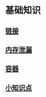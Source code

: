 # 基础知识

## [链接](https://github.com/niu0217/Documents/blob/main/C%2B%2B/base/link/Readme.md)

## [内存泄漏](https://github.com/niu0217/Documents/blob/main/C%2B%2B/base/memory_leak/Readme.md)

## [容器](https://github.com/niu0217/Documents/blob/main/C%2B%2B/base/container/Readme.md)

## [小知识点](https://github.com/niu0217/Documents/blob/main/C%2B%2B/base/little_knowledge_points/Readme.md)

